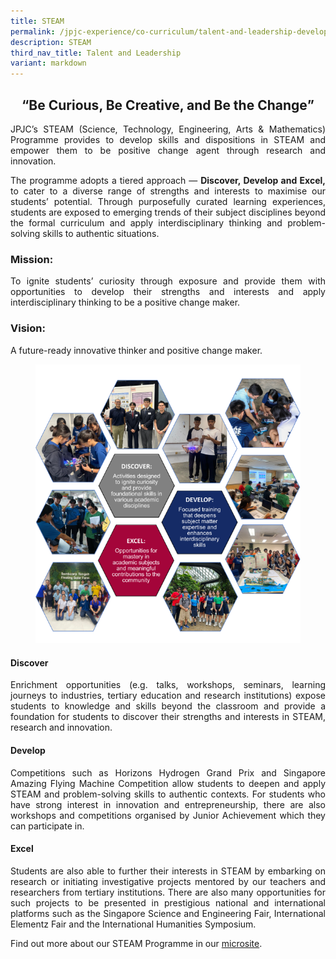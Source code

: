 ```yaml
---
title: STEAM
permalink: /jpjc-experience/co-curriculum/talent-and-leadership-development-programme/steam/
description: STEAM
third_nav_title: Talent and Leadership
variant: markdown
---
```

<div align="justify">

<center><h2><q>Be Curious, Be Creative, and Be the Change</q></h2></center>
	
<p>JPJC’s STEAM (Science, Technology, Engineering, Arts &amp; Mathematics) Programme provides to develop skills and dispositions in STEAM and empower them to be positive change agent through research and innovation. </p>

<p>The programme adopts a tiered approach — <b>Discover, Develop and Excel,</b> to cater to a diverse range of strengths and interests to maximise our students’ potential.  Through purposefully curated learning experiences, students are exposed to emerging trends of their subject disciplines beyond the formal curriculum and apply interdisciplinary thinking and problem-solving skills to authentic situations.</p>

<h3>Mission:</h3>
<p>To ignite students’ curiosity through exposure and provide them with opportunities to develop their strengths and interests and apply interdisciplinary thinking to be a positive change maker. </p>

<h3>Vision:</h3>
<p>A future-ready innovative thinker and positive change maker.</p>


<figure>
<img src="/images/JPJC%20Experience/Co%20Curriculum/Talent%20and%20Leadership/STEAM/steam1.png"></figure>

<h4>Discover</h4>

<p>Enrichment opportunities (e.g. talks, workshops, seminars, learning journeys to industries, tertiary education and research institutions) expose students to knowledge and skills beyond the classroom and provide a foundation for students to discover their strengths and interests in STEAM, research and innovation.</p>
	
<h4>Develop</h4>

<p>Competitions such as Horizons Hydrogen Grand Prix and Singapore Amazing Flying Machine Competition allow students to deepen and apply STEAM and problem-solving skills to authentic contexts. For students who have strong interest in innovation and entrepreneurship, there are also workshops and competitions organised by Junior Achievement which they can participate in. 
</p>
	
<h4>Excel</h4>
	
<p>
Students are also able to further their interests in STEAM by embarking on research or initiating investigative projects mentored by our teachers and researchers from tertiary institutions. There are also many opportunities for such projects to be presented in prestigious national and international platforms such as the Singapore Science and Engineering Fair, International Elementz Fair and the International Humanities Symposium.</p>
	
<p> Find out more about our STEAM Programme in our <a href="https://sites.google.com/moe.edu.sg/jpjcsteam/home">microsite</a>.

</p></div>